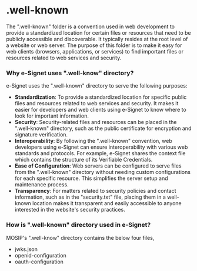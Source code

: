 # .well-known

The ".well-known" folder is a convention used in web development to provide a standardized location for certain files or resources that need to be publicly accessible and discoverable. It typically resides at the root level of a website or web server. The purpose of this folder is to make it easy for web clients (browsers, applications, or services) to find important files or resources related to web services and security.

### Why e-Signet uses ".well-know" directory?

e-Signet uses the ".well-known" directory to serve the following purposes:

* **Standardization**: To provide a standardized location for specific public files and resources related to web services and security. It makes it easier for developers and web clients using e-Signet to know where to look for important information.
* **Security**: Security-related files and resources can be placed in the ".well-known" directory, such as the public certificate for encryption and signature verification.
* **Interoperability**: By following the ".well-known" convention, web developers using e-Signet can ensure interoperability with various web standards and protocols. For example, e-Signet shares the context file which contains the structure of its Verifiable Credentials.
* **Ease of Configuration**: Web servers can be configured to serve files from the ".well-known" directory without needing custom configurations for each specific resource. This simplifies the server setup and maintenance process.
* **Transparency**: For matters related to security policies and contact information, such as in the "security.txt" file, placing them in a well-known location makes it transparent and easily accessible to anyone interested in the website's security practices.

### How is ".well-known" directory used in e-Signet?

MOSIP's ".well-know" directory contains the below four files,

* jwks.json
* openid-configuration
* oauth-configuration
